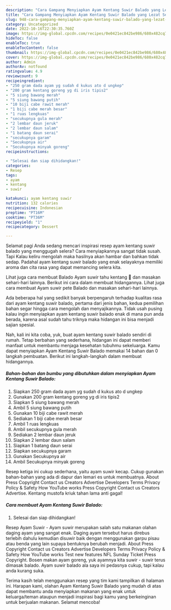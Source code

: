 ```yaml
---
description: "Cara Gampang Menyiapkan Ayam Kentang Suwir Balado yang Lezat Sekali"
title: "Cara Gampang Menyiapkan Ayam Kentang Suwir Balado yang Lezat Sekali"
slug: 948-cara-gampang-menyiapkan-ayam-kentang-suwir-balado-yang-lezat-sekali
category: Uncategorized
date: 2022-10-16T22:30:35.760Z
image: https://img-global.cpcdn.com/recipes/0e0421ec842be986/680x482cq70/ayam-kentang-suwir-balado-foto-resep-utama.jpg
hideToc: false
enableToc: true
enableTocContent: false
thumbnail: https://img-global.cpcdn.com/recipes/0e0421ec842be986/680x482cq70/ayam-kentang-suwir-balado-foto-resep-utama.jpg
cover: https://img-global.cpcdn.com/recipes/0e0421ec842be986/680x482cq70/ayam-kentang-suwir-balado-foto-resep-utama.jpg
author: Admin
authorAv: notfound
ratingvalue: 4.9
reviewcount: 9
recipeingredient:
- "250 gram dada ayam yg sudah d kukus ato d ungkep"
- "200 gram kentang goreng yg di iris tipis2"
- "5 siung bawang merah"
- "5 siung bawang putih"
- "10 biji cabe rawit merah"
- "1 biji cabe merah besar"
- "1 ruas lengkuas"
- "secukupnya gula merah"
- "2 lembar daun jeruk"
- "2 lembar daun salam"
- "1 batang daun serai"
- "secukupnya garam"
- "Secukupnya air"
- "Secukupnya minyak goreng"
recipeinstructions:

- "Selesai dan siap dihidangkan!"
categories:
- Resep
tags:
- ayam
- kentang
- suwir

katakunci: ayam kentang suwir 
nutrition: 132 calories
recipecuisine: Indonesian
preptime: "PT16M"
cooktime: "PT36M"
recipeyield: "1"
recipecategory: Dessert

---
```



Selamat pagi Anda sedang mencari inspirasi resep ayam kentang suwir balado yang menggugah selera? Cara menyiapkannya sangat tidak susah. Tapi Kalau keliru mengolah maka hasilnya akan hambar dan bahkan tidak sedap. Padahal ayam kentang suwir balado yang enak selayaknya memiliki aroma dan cita rasa yang dapat memancing selera kita.


Lihat juga cara membuat Balado Ayam suwir tahu kentang 🍛 dan masakan sehari-hari lainnya. Berikut ini cara dalam membuat hidangannya. Lihat juga cara membuat Ayam suwir pete Balado dan masakan sehari-hari lainnya.

Ada beberapa hal yang sedikit banyak berpengaruh terhadap kualitas rasa dari ayam kentang suwir balado, pertama dari jenis bahan, kedua pemilihan bahan segar hingga cara mengolah dan menyajikannya. Tidak usah pusing kalau ingin menyiapkan ayam kentang suwir balado enak di mana pun anda berada, karena asal sudah tahu triknya maka hidangan ini bisa menjadi sajian spesial.


Nah, kali ini kita coba, yuk, buat ayam kentang suwir balado sendiri di rumah. Tetap berbahan yang sederhana, hidangan ini dapat memberi manfaat untuk membantu menjaga kesehatan tubuhmu sekeluarga. Kamu dapat menyiapkan Ayam Kentang Suwir Balado memakai 14 bahan dan 0 langkah pembuatan. Berikut ini langkah-langkah dalam membuat hidangannya.

<!--inarticleads1-->

##### Bahan-bahan dan bumbu yang dibutuhkan dalam menyiapkan Ayam Kentang Suwir Balado:

1. Siapkan 250 gram dada ayam yg sudah d kukus ato d ungkep
1. Gunakan 200 gram kentang goreng yg di iris tipis2
1. Siapkan 5 siung bawang merah
1. Ambil 5 siung bawang putih
1. Gunakan 10 biji cabe rawit merah
1. Sediakan 1 biji cabe merah besar
1. Ambil 1 ruas lengkuas
1. Ambil secukupnya gula merah
1. Sediakan 2 lembar daun jeruk
1. Siapkan 2 lembar daun salam
1. Siapkan 1 batang daun serai
1. Siapkan secukupnya garam
1. Gunakan Secukupnya air
1. Ambil Secukupnya minyak goreng


Resep ketiga ini cukup sederhana, yaitu ayam suwir kecap. Cukup gunakan bahan-bahan yang ada di dapur dan lemari es untuk membuatnya. About Press Copyright Contact us Creators Advertise Developers Terms Privacy Policy &amp; Safety How YouTube works Press Copyright Contact us Creators Advertise. Kentang mustofa kriuk tahan lama anti gagal! 

<!--inarticleads2-->

##### Cara membuat Ayam Kentang Suwir Balado:


1. Selesai dan siap dihidangkan!

Resep Ayam Suwir - Ayam suwir merupakan salah satu makanan olahan daging ayam yang sangat enak. Daging ayam tersebut harus direbus terlebih dahulu kemudian disuwir baik dengan menggunakan garpu pisau atau benda yang lain supaya bentuknya berubah menjadi. About Press Copyright Contact us Creators Advertise Developers Terms Privacy Policy &amp; Safety How YouTube works Test new features NFL Sunday Ticket Press Copyright. Bosen makan ayam goreng, yuk ayamnya kita suwir - suwir terus dimasak balado. Ayam suwir balado ala saya ini pedasnya cukup, tapi kalau anda kurang suka. 

Terima kasih telah menggunakan resep yang tim kami tampilkan di halaman ini. Harapan kami, olahan Ayam Kentang Suwir Balado yang mudah di atas dapat membantu anda menyiapkan makanan yang enak untuk keluarga/teman ataupun menjadi inspirasi bagi kamu yang berkeinginan untuk berjualan makanan. Selamat mencoba!
